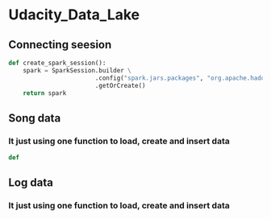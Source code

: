 # Udacity_Data_Lake

## Connecting seesion
```python
def create_spark_session():
    spark = SparkSession.builder \
                        .config("spark.jars.packages", "org.apache.hadoop:hadoop-aws:2.7.0") \
                        .getOrCreate()
    return spark
```

## Song data
### It just using one function to load, create and insert data
```python
def 
```


## Log data
### It just using one function to load, create and insert data